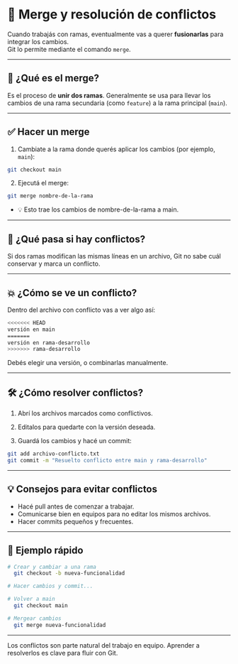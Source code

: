 # 🔀 Merge y resolución de conflictos

Cuando trabajás con ramas, eventualmente vas a querer **fusionarlas** para integrar los cambios.  
Git lo permite mediante el comando `merge`.

---

## 🤝 ¿Qué es el merge?

Es el proceso de **unir dos ramas**. Generalmente se usa para llevar los cambios de una rama secundaria (como `feature`) a la rama principal (`main`).

---

## ✅ Hacer un merge

1. Cambiate a la rama donde querés aplicar los cambios (por ejemplo, `main`):

```bash
git checkout main
```

2. Ejecutá el merge:
```bash
git merge nombre-de-la-rama
```
* 💡 Esto trae los cambios de nombre-de-la-rama a main.

---

## 🧨 ¿Qué pasa si hay conflictos?
Si dos ramas modifican las mismas líneas en un archivo, Git no sabe cuál conservar y marca un conflicto.

---

## 💥 ¿Cómo se ve un conflicto?
Dentro del archivo con conflicto vas a ver algo así:
```bash
<<<<<<< HEAD
versión en main
=======
versión en rama-desarrollo
>>>>>>> rama-desarrollo
```
Debés elegir una versión, o combinarlas manualmente.

---

## 🛠️ ¿Cómo resolver conflictos?

1. Abrí los archivos marcados como conflictivos.

2. Editalos para quedarte con la versión deseada.

3. Guardá los cambios y hacé un commit:

```bash
git add archivo-conflicto.txt
git commit -m "Resuelto conflicto entre main y rama-desarrollo"
``` 

---

## 💡 Consejos para evitar conflictos
* Hacé pull antes de comenzar a trabajar.
* Comunicarse bien en equipos para no editar los mismos archivos.
* Hacer commits pequeños y frecuentes.

---

## 🧪 Ejemplo rápido

```bash
# Crear y cambiar a una rama
  git checkout -b nueva-funcionalidad

# Hacer cambios y commit...

# Volver a main
  git checkout main

# Mergear cambios
  git merge nueva-funcionalidad
```

---

Los conflictos son parte natural del trabajo en equipo. Aprender a resolverlos es clave para fluir con Git.

